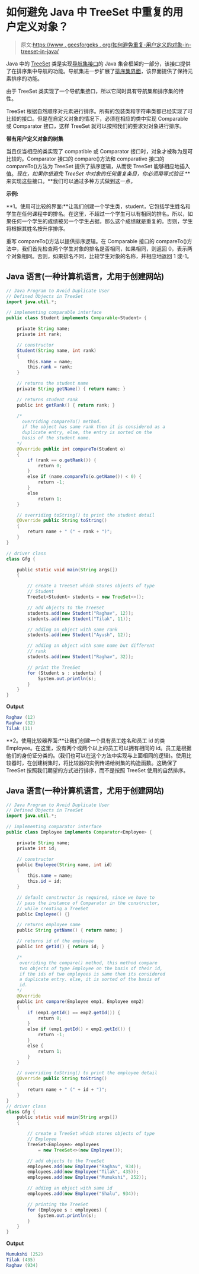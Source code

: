 # 如何避免 Java 中 TreeSet 中重复的用户定义对象？

> 原文:[https://www . geesforgeks . org/如何避免重复-用户定义的对象-in-treeset-in-java/](https://www.geeksforgeeks.org/how-to-avoid-duplicate-user-defined-objects-in-treeset-in-java/)

Java 中的 [TreeSet](https://www.geeksforgeeks.org/treeset-in-java-with-examples/) 类是实现[导航集接口](https://www.geeksforgeeks.org/navigableset-java-examples/)的 Java 集合框架的一部分，该接口提供了在排序集中导航的功能。导航集进一步扩展了[排序集界面](https://www.geeksforgeeks.org/sortedset-java-examples/)，该界面提供了保持元素排序的功能。

由于 TreeSet 类实现了一个导航集接口，所以它同时具有导航集和排序集的特性。

TreeSet 根据自然顺序对元素进行排序。所有的包装类和字符串类都已经实现了可比较的接口。但是在自定义对象的情况下，必须在相应的类中实现 Comparable 或 Comparator 接口，这样 TreeSet 就可以按照我们的要求对对象进行排序。

**带有用户定义对象的树集**

当且仅当相应的类实现了 compatible 或 Comparator 接口时，对象才被称为是可比较的。Comparator 接口的 compare()方法和 comparative 接口的 compareTo()方法为 TreeSet 提供了排序逻辑，从而使 TreeSet 能够相应地插入值。*现在，如果你想避免 TreeSet 中对象的任何重复条目，你必须用等式验证* **来实现这些接口。**我们可以通过多种方式做到这一点，

**示例:**

**1。使用可比较的界面:**让我们创建一个学生类，student，它包括学生姓名和学生在任何课程中的排名。在这里，不超过一个学生可以有相同的排名。所以，如果任何一个学生的成绩被另一个学生占据，那么这个成绩就是重复的。否则，学生将根据其姓名按升序排序。

重写 compareTo()方法以提供排序逻辑。在 Comparable 接口的 compareTo()方法中，我们首先检查两个学生对象的排名是否相同，如果相同，则返回 0，表示两个对象相同。否则，如果排名不同，比较学生对象的名称，并相应地返回 1 或-1。

## Java 语言(一种计算机语言，尤用于创建网站)

```java
// Java Program to Avoid Duplicate User
// Defined Objects in TreeSet
import java.util.*;

// implementing comparable interface
public class Student implements Comparable<Student> {

    private String name;
    private int rank;

    // constructor
    Student(String name, int rank)
    {
        this.name = name;
        this.rank = rank;
    }

    // returns the student name
    private String getName() { return name; }

    // returns student rank
    public int getRank() { return rank; }

    /*
      overriding compareTo() method.
      if the object has same rank then it is considered as a
      duplicate entry, else, the entry is sorted on the
      basis of the student name.
    */
    @Override public int compareTo(Student o)
    {
        if (rank == o.getRank()) {
            return 0;
        }
        else if (name.compareTo(o.getName()) < 0) {
            return -1;
        }
        else
            return 1;
    }

    // overriding toString() to print the student detail
    @Override public String toString()
    {
        return name + " (" + rank + ")";
    }
}

// driver class
class Gfg {

    public static void main(String args[])
    {

        // create a TreeSet which stores objects of type
        // Student
        TreeSet<Student> students = new TreeSet<>();

        // add objects to the TreeSet
        students.add(new Student("Raghav", 12));
        students.add(new Student("Tilak", 11));

        // adding an object with same rank
        students.add(new Student("Ayush", 12));

        // adding an object with same name but different
        // rank
        students.add(new Student("Raghav", 32));

        // print the TreeSet
        for (Student s : students) {
            System.out.println(s);
        }
    }
}
```

**Output**

```java
Raghav (12)
Raghav (32)
Tilak (11)
```

**2。使用比较器界面:**让我们创建一个具有员工姓名和员工 id 的类 Employee。在这里，没有两个或两个以上的员工可以拥有相同的 id。员工是根据他们的身份证分类的。(我们也可以在这个方法中实现与上面相同的逻辑)。使用比较器时，在创建树集时，将比较器的实例传递给树集的构造函数。这确保了 TreeSet 按照我们期望的方式进行排序，而不是按照 TreeSet 使用的自然排序。

## Java 语言(一种计算机语言，尤用于创建网站)

```java
// Java Program to Avoid Duplicate User
// Defined Objects in TreeSet
import java.util.*;

// implementing comparator interface
public class Employee implements Comparator<Employee> {

    private String name;
    private int id;

    // constructor
    public Employee(String name, int id)
    {
        this.name = name;
        this.id = id;
    }

    // default constructor is required, since we have to
    // pass the instance of Comparator in the constructor,
    // while creating a TreeSet
    public Employee() {}

    // returns employee name
    public String getName() { return name; }

    // returns id of the employee
    public int getId() { return id; }

    /*
     overriding the compare() method, this method compare
     two objects of type Employee on the basis of their id,
     if the ids of two employees is same then its considered
     a duplicate entry. else, it is sorted of the basis of
     id.
    */
    @Override
    public int compare(Employee emp1, Employee emp2)
    {
        if (emp1.getId() == emp2.getId()) {
            return 0;
        }
        else if (emp1.getId() < emp2.getId()) {
            return -1;
        }
        else {
            return 1;
        }
    }

    // overriding toString() to print the employee detail
    @Override public String toString()
    {
        return name + " (" + id + ")";
    }
}
// driver class
class Gfg {
    public static void main(String args[])
    {

        // create a TreeSet which stores objects of type
        // Employee
        TreeSet<Employee> employees
            = new TreeSet<>(new Employee());

        // add objects to the TreeSet
        employees.add(new Employee("Raghav", 934));
        employees.add(new Employee("Tilak", 435));
        employees.add(new Employee("Mumukshi", 252));

        // adding an object with same id
        employees.add(new Employee("Shalu", 934));

        // printing the TreeSet
        for (Employee s : employees) {
            System.out.println(s);
        }
    }
}
```

**Output**

```java
Mumukshi (252)
Tilak (435)
Raghav (934)
```
